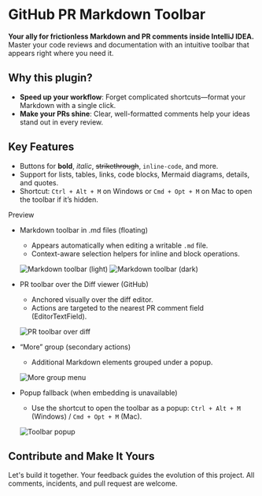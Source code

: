 # GitHub PR Markdown Toolbar

**Your ally for frictionless Markdown and PR comments inside IntelliJ IDEA.**
Master your code reviews and documentation with an intuitive toolbar that appears right where you need it.

## Why this plugin?

- **Speed up your workflow**: Forget complicated shortcuts—format your Markdown with a single click.
- **Make your PRs shine**: Clear, well-formatted comments help your ideas stand out in every review.

## Key Features

- Buttons for **bold**, *italic*, ~~strikethrough~~, `inline-code`, and more.
- Support for lists, tables, links, code blocks, Mermaid diagrams, details, and quotes.
- Shortcut: `Ctrl + Alt + M` on Windows or `Cmd + Opt + M` on Mac to open the toolbar if it’s hidden.

 Preview

 - Markdown toolbar in .md files (floating)
   - Appears automatically when editing a writable `.md` file.
   - Context-aware selection helpers for inline and block operations.

   ![Markdown toolbar (light)](docs/screenshots/markdown-toolbar-light.png)
   ![Markdown toolbar (dark)](docs/screenshots/markdown-toolbar-dark.png)

 - PR toolbar over the Diff viewer (GitHub)
   - Anchored visually over the diff editor.
   - Actions are targeted to the nearest PR comment field (EditorTextField).

   ![PR toolbar over diff](docs/screenshots/pr-diff-toolbar.png)

 - “More” group (secondary actions)
   - Additional Markdown elements grouped under a popup.

   ![More group menu](docs/screenshots/more-group.png)

 - Popup fallback (when embedding is unavailable)
   - Use the shortcut to open the toolbar as a popup: `Ctrl + Alt + M` (Windows) / `Cmd + Opt + M` (Mac).

   ![Toolbar popup](docs/screenshots/popup-action.png)

## Contribute and Make It Yours

Let's build it together. Your feedback guides the evolution of this project. All comments, incidents, and pull request are welcome.

